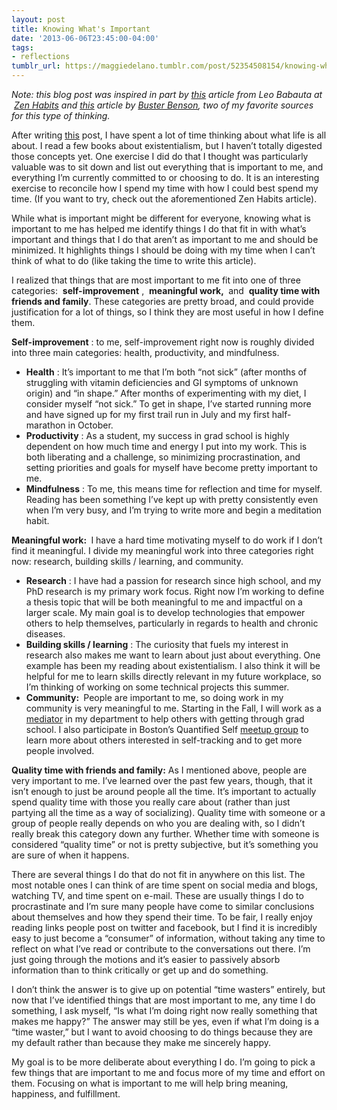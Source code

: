 ```yaml
---
layout: post
title: Knowing What's Important
date: '2013-06-06T23:45:00-04:00'
tags:
- reflections
tumblr_url: https://maggiedelano.tumblr.com/post/52354508154/knowing-whats-important
---
```

_Note: this blog post was inspired in part by [this](http://zenhabits.net/simple-day/) article from Leo Babauta at &nbsp;[Zen Habits](http://zenhabits.net/)&nbsp;and [this](http://wayoftheduck.com/subjectivity)&nbsp;article by [Buster Benson](http://busterbenson.com/), two of my favorite sources for this type of thinking._

After writing [this](http://maggiedelano.tumblr.com/2020/07/11/2013-04-27-despair-suffering-meaning.html) post, I have spent a lot of time thinking about what life is all about. I read a few books about existentialism, but I haven’t totally digested those concepts yet. One exercise I did do that I thought was particularly valuable was to sit down and list out everything that is important to me, and everything I’m currently committed to or choosing to do. It is an interesting exercise to reconcile how I spend my time with how I could best spend my time. (If you want to try, check out the aforementioned Zen Habits article).

While what is important might be different for everyone, knowing what is important to me has helped me identify things I do that fit in with what’s important and things that I do that aren’t as important to me and should be minimized. It highlights things I should be doing with my time when I can’t think of what to do (like taking the time to write this article).

I realized that things that are most important to me fit into one of three categories:&nbsp; **self-improvement** ,&nbsp; **meaningful work,&nbsp;** and&nbsp; **quality time with friends and family**. These categories are pretty broad, and could provide justification for a lot of things, so I think they are most useful in how I define them.

**Self-improvement** : to me, self-improvement right now is roughly divided into three main categories: health, productivity, and mindfulness.

- **Health** :&nbsp;It’s important to me that I’m both “not sick” (after months of struggling with vitamin deficiencies and GI symptoms of unknown origin) and “in shape.” After months of experimenting with my diet, I consider myself “not sick.” To get in shape, I’ve started running more and have signed up for my first trail run in July and my first half-marathon in October.
- **Productivity** : As a student, my success in grad school is highly dependent on how much time and energy I put into my work. This is both liberating and a challenge, so minimizing procrastination, and setting priorities and goals for myself have become pretty important to me.  
- **Mindfulness** : To me, this means time for reflection and time for myself. Reading has been something I’ve kept up with pretty consistently even when I’m very busy, and I’m trying to write more and begin a meditation habit.  

**Meaningful work:&nbsp;** I have a hard time motivating myself to do work if I don’t find it meaningful. I divide my meaningful work into three categories right now: research, building skills / learning, and community.

- **Research** : I have had a passion for research since high school, and my PhD research is my primary work focus. Right now I’m working to define a thesis topic that will be both meaningful to me and impactful on a larger scale. My main goal is to develop technologies that empower others to help themselves, particularly in regards to health and chronic diseases.
- **Building skills / learning** : The curiosity that fuels my interest in research also makes me want to learn about just about everything. One example has been my reading about existentialism. I also think it will be helpful for me to learn skills directly relevant in my future workplace, so I’m thinking of working on some technical projects this summer.
- **Community:&nbsp;** People are important to me, so doing work in my community is very meaningful to me. Starting in the Fall, I will work as a [mediator](http://projects.csail.mit.edu/eecsrefs/) in my department to help others with getting through grad school. I also participate in Boston’s Quantified Self [meetup group](http://www.meetup.com/bostonqs/)&nbsp;to learn more about others interested in self-tracking and to get more people involved.

**Quality time with friends and family:** As I mentioned above, people are very important to me. I’ve learned over the past few years, though, that it isn’t enough to just be around people all the time. It’s important to actually spend quality time with those you really care about (rather than just partying all the time as a way of socializing). Quality time with someone or a group of people really depends on who you are dealing with, so I didn’t really break this category down any further. Whether time with someone is considered “quality time” or not is pretty subjective, but it’s something you are sure of when it happens.

There are several things I do that do not fit in anywhere on this list. The most notable ones I can think of are time spent on social media and blogs, watching TV, and time spent on e-mail. These are usually things I do to procrastinate and I’m sure many people have come to similar conclusions about themselves and how they spend their time. To be fair, I really enjoy reading links people post on twitter and facebook, but I find it is incredibly easy to just become a “consumer” of information, without taking any time to reflect on what I’ve read or contribute to the conversations out there. I’m just going through the motions and it’s easier to passively absorb information than to think critically or get up and do something.

I don’t think the answer is to give up on potential “time wasters” entirely, but now that I’ve identified things that are most important to me, any time I do something, I ask myself, “Is what I’m doing right now really something that makes me happy?” The answer may still be yes, even if what I’m doing is a “time waster,” but I want to avoid choosing to do things because they are my default rather than because they make me sincerely happy.

My goal is to be more deliberate about everything I do. I’m going to pick a few things that are important to me and focus more of my time and effort on them. Focusing on what is important to me will help bring meaning, happiness, and fulfillment.

